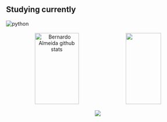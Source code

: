 ## Studying currently
<div style="display: inline_block">
  <img align="center" alt="python" src="https://img.shields.io/badge/Python-3776AB?style=for-the-badge&logo=python&logoColor=white" />
</div><br/>

<div align="center">  
  <img width="49%" height="195px" src="https://github-readme-stats.vercel.app/api?username=bernardoalmeiida&show_icons=true&count_private=true&hide_border=true&title_color=ff3e96&icon_color=ffb90f&text_color=bbffff&bg_color=0d1117" alt="Bernardo Almeida github stats" /> 
  <img width="44%" height="195px" src="https://github-readme-stats.vercel.app/api/top-langs/?username=bernardoalmeiida&hide_progress=true&layout=compact&hide_border=true&title_color=ff1e96&text_color=bbffff&bg_color=0d1117" />
</div>

<p align="center">
  <img src="https://github-profile-trophy.vercel.app/?username=bernardoalmeiida&theme=dracula&row=2&no-bg=true&column=3&margin-w=15&margin-h=15" />
</p>
